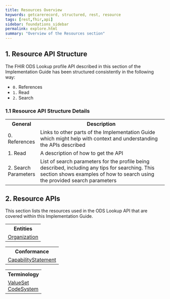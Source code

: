 ```yaml
---
title: Resources Overview
keywords: getcarerecord, structured, rest, resource
tags: [rest,fhir,api]
sidebar: foundations_sidebar
permalink: explore.html
summary: "Overview of the Resources section"
---
```


## 1. Resource API Structure ##

The FHIR ODS Lookup profile API described in this section of the Implementation Guide has been structured consistently in the following way:
- `0.` References
- `1.` Read
- `2.` Search

### 1.1 Resource API Structure Details ###

<table style="min-width:100%;width:100%">
<tr id="clinical">
<th style="width:20%;">General</th>
<th style="width:80%;">Description </th>
</tr>
<tr>
<td>0. References</td>
<td>Links to other parts of the Implementation Guide which might help with context and understanding the APIs described</td>
</tr>
<tr>
<td>1. Read</td>
<td>A description of how to get the API</td>
</tr>
<tr>
<td>2. Search Parameters</td>
<td>List of search parameters for the profile being described, including any tips for searching. This section shows examples of how to search using the provided search parameters</td>
</tr>
</table>

## 2. Resource APIs ##
This section lists the resources used in the ODS Lookup API that are covered within this Implementation Guide.


<table style="min-width:100%;width:100%">

<tr>
<th>Entities</th>
</tr>
<tr>
<td><a href="restfulapis_identification_organization.html">Organization</a></td>
</tr>
</table>

<table style="min-width:100%;width:100%">
<th>Conformance</th>

<tr>
<td><a href="api_foundation_capabilitystatement.html">CapabilityStatement</a></td>
</tr>
</table>

<table style="min-width:100%;width:100%">
<th>Terminology</th>

<tr>
<td><a href="api_foundation_valueset.html">ValueSet</a> <br>
<a href="api_foundation_codesystem.html">CodeSystem</a></td>
</tr>
</table>

